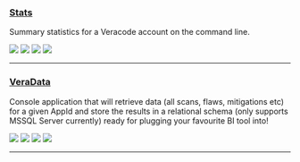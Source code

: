 ### [Stats](https://github.com/ctcampbell/veracode-stats)

Summary statistics for a Veracode account on the command line.

![](https://img.shields.io/github/stars/ctcampbell/veracode-stats.svg)
![](https://img.shields.io/github/languages/top/ctcampbell/veracode-stats)
![](https://img.shields.io/github/contributors/ctcampbell/veracode-stats)
[![](https://img.shields.io/github/followers/ctcampbell?label=ctcampbell&style=social)](https://github.com/ctcampbell)

---
### [VeraData](https://github.com/sebcoles/VeraData)

Console application that will retrieve data (all scans, flaws, mitigations etc) for a given AppId and store the results in a relational schema (only supports MSSQL Server currently) ready for plugging your favourite BI tool into!

![](https://img.shields.io/github/stars/sebcoles/VeraData.svg)
![](https://img.shields.io/github/languages/top/sebcoles/VeraData)
![](https://img.shields.io/github/contributors/sebcoles/VeraData)
[![](https://img.shields.io/github/followers/sebcoles?label=sebcoles&style=social)](https://github.com/sebcoles)

---